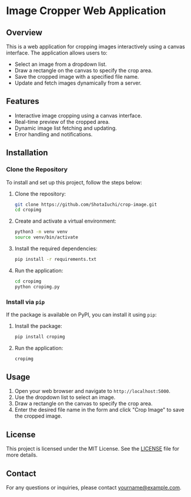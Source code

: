 # Image Cropper Web Application

## Overview

This is a web application for cropping images interactively using a canvas interface. The application allows users to:

- Select an image from a dropdown list.
- Draw a rectangle on the canvas to specify the crop area.
- Save the cropped image with a specified file name.
- Update and fetch images dynamically from a server.

## Features

- Interactive image cropping using a canvas interface.
- Real-time preview of the cropped area.
- Dynamic image list fetching and updating.
- Error handling and notifications.

## Installation

### Clone the Repository

To install and set up this project, follow the steps below:

1. Clone the repository:
    ```bash
    git clone https://github.com/ShotaIuchi/crop-image.git
    cd cropimg
    ```

2. Create and activate a virtual environment:
    ```bash
    python3 -m venv venv
    source venv/bin/activate
    ```

3. Install the required dependencies:
    ```bash
    pip install -r requirements.txt
    ```

4. Run the application:
    ```bash
    cd cropimg
    python cropimg.py
    ```

### Install via `pip`

If the package is available on PyPI, you can install it using `pip`:

1. Install the package:
    ```bash
    pip install cropimg
    ```

2. Run the application:
    ```bash
    cropimg
    ```

## Usage

1. Open your web browser and navigate to `http://localhost:5000`.
2. Use the dropdown list to select an image.
3. Draw a rectangle on the canvas to specify the crop area.
4. Enter the desired file name in the form and click "Crop Image" to save the cropped image.

## License

This project is licensed under the MIT License. See the [LICENSE](LICENSE) file for more details.

## Contact

For any questions or inquiries, please contact [yourname@example.com](mailto:yourname@example.com).

